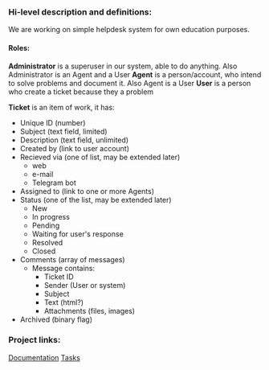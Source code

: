 ### Hi-level description and definitions: 

We are working on simple helpdesk system for own education purposes. 

#### Roles:
 **Administrator** is a superuser in our system, able to do anything. Also Administrator is an Agent and a User
**Agent** is a person/account, who intend to solve problems and document it. Also Agent is a User
 **User** is a person who create a ticket because they a problem
 
 **Ticket** is an item of work, it has: 
 * Unique ID (number)
 * Subject (text field, limited) 
 * Description (text field, unlimited) 
 * Created by (link to user account)
 * Recieved via (one of list, may be extended later)
	 * web
	 * e-mail
	 * Telegram bot 
* Assigned to (link to one or more Agents)
 * Status (one of the list, may be extended later)
	 * New
	 * In progress
	 * Pending
	 * Waiting for user's response 
	 * Resolved
	 * Closed
* Comments (array of messages) 
	* Message contains: 
		* Ticket ID
		* Sender (User or system)
		* Subject 
		* Text (html?) 
		* Attachments (files, images)  
* Archived (binary flag) 



### Project links: 
[ Documentation](https://github.com/VikingEngineers/supHubDocs)
[ Tasks](https://tree.taiga.io/project/lazyseal-suphubpro/kanban) 
